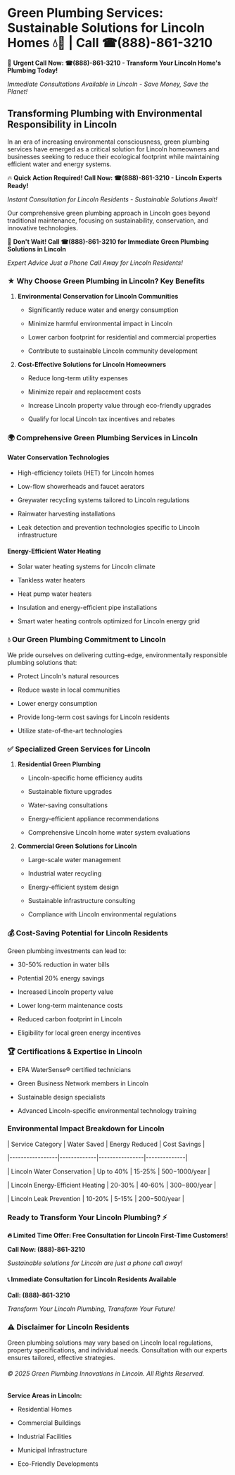 # Green Plumbing Services: Sustainable Solutions for Lincoln Homes 💧🌿 | Call ☎(888)-861-3210

🚨 **Urgent Call Now: ☎(888)-861-3210 - Transform Your Lincoln Home's Plumbing Today!**
*Immediate Consultations Available in Lincoln - Save Money, Save the Planet!*

## Transforming Plumbing with Environmental Responsibility in Lincoln

In an era of increasing environmental consciousness, green plumbing services have emerged as a critical solution for Lincoln homeowners and businesses seeking to reduce their ecological footprint while maintaining efficient water and energy systems. 

🔥 **Quick Action Required! Call Now: ☎(888)-861-3210 - Lincoln Experts Ready!**
*Instant Consultation for Lincoln Residents - Sustainable Solutions Await!*

Our comprehensive green plumbing approach in Lincoln goes beyond traditional maintenance, focusing on sustainability, conservation, and innovative technologies.

🚨 **Don't Wait! Call ☎(888)-861-3210 for Immediate Green Plumbing Solutions in Lincoln**
*Expert Advice Just a Phone Call Away for Lincoln Residents!*

### ★ Why Choose Green Plumbing in Lincoln? Key Benefits

1. **Environmental Conservation for Lincoln Communities** 
   - Significantly reduce water and energy consumption
   - Minimize harmful environmental impact in Lincoln
   - Lower carbon footprint for residential and commercial properties
   - Contribute to sustainable Lincoln community development

2. **Cost-Effective Solutions for Lincoln Homeowners** 
   - Reduce long-term utility expenses
   - Minimize repair and replacement costs
   - Increase Lincoln property value through eco-friendly upgrades
   - Qualify for local Lincoln tax incentives and rebates

### 🌍 Comprehensive Green Plumbing Services in Lincoln

#### Water Conservation Technologies
- High-efficiency toilets (HET) for Lincoln homes
- Low-flow showerheads and faucet aerators
- Greywater recycling systems tailored to Lincoln regulations
- Rainwater harvesting installations
- Leak detection and prevention technologies specific to Lincoln infrastructure

#### Energy-Efficient Water Heating
- Solar water heating systems for Lincoln climate
- Tankless water heaters
- Heat pump water heaters
- Insulation and energy-efficient pipe installations
- Smart water heating controls optimized for Lincoln energy grid

### 💧 Our Green Plumbing Commitment to Lincoln

We pride ourselves on delivering cutting-edge, environmentally responsible plumbing solutions that:
- Protect Lincoln's natural resources
- Reduce waste in local communities
- Lower energy consumption
- Provide long-term cost savings for Lincoln residents
- Utilize state-of-the-art technologies

### ✅ Specialized Green Services for Lincoln

1. **Residential Green Plumbing**
   - Lincoln-specific home efficiency audits
   - Sustainable fixture upgrades
   - Water-saving consultations
   - Energy-efficient appliance recommendations
   - Comprehensive Lincoln home water system evaluations

2. **Commercial Green Solutions for Lincoln**
   - Large-scale water management
   - Industrial water recycling
   - Energy-efficient system design
   - Sustainable infrastructure consulting
   - Compliance with Lincoln environmental regulations

### 💰 Cost-Saving Potential for Lincoln Residents

Green plumbing investments can lead to:
- 30-50% reduction in water bills
- Potential 20% energy savings
- Increased Lincoln property value
- Lower long-term maintenance costs
- Reduced carbon footprint in Lincoln
- Eligibility for local green energy incentives

### 🏆 Certifications & Expertise in Lincoln

- EPA WaterSense® certified technicians
- Green Business Network members in Lincoln
- Sustainable design specialists
- Advanced Lincoln-specific environmental technology training

### Environmental Impact Breakdown for Lincoln

| Service Category | Water Saved | Energy Reduced | Cost Savings |
|-----------------|-------------|----------------|--------------|
| Lincoln Water Conservation | Up to 40% | 15-25% | $500-$1000/year |
| Lincoln Energy-Efficient Heating | 20-30% | 40-60% | $300-$800/year |
| Lincoln Leak Prevention | 10-20% | 5-15% | $200-$500/year |

### Ready to Transform Your Lincoln Plumbing? ⚡

**🔥 Limited Time Offer: Free Consultation for Lincoln First-Time Customers!**

**Call Now: (888)-861-3210**
*Sustainable solutions for Lincoln are just a phone call away!*

#### 📞 Immediate Consultation for Lincoln Residents Available

**Call: (888)-861-3210**
*Transform Your Lincoln Plumbing, Transform Your Future!*

### ⚠️ Disclaimer for Lincoln Residents

Green plumbing solutions may vary based on Lincoln local regulations, property specifications, and individual needs. Consultation with our experts ensures tailored, effective strategies.

###### © 2025 Green Plumbing Innovations in Lincoln. All Rights Reserved.

**Service Areas in Lincoln:** 
- Residential Homes
- Commercial Buildings
- Industrial Facilities
- Municipal Infrastructure
- Eco-Friendly Developments